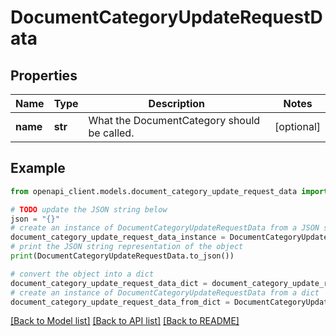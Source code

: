 # DocumentCategoryUpdateRequestData


## Properties

Name | Type | Description | Notes
------------ | ------------- | ------------- | -------------
**name** | **str** | What the DocumentCategory should be called. | [optional] 

## Example

```python
from openapi_client.models.document_category_update_request_data import DocumentCategoryUpdateRequestData

# TODO update the JSON string below
json = "{}"
# create an instance of DocumentCategoryUpdateRequestData from a JSON string
document_category_update_request_data_instance = DocumentCategoryUpdateRequestData.from_json(json)
# print the JSON string representation of the object
print(DocumentCategoryUpdateRequestData.to_json())

# convert the object into a dict
document_category_update_request_data_dict = document_category_update_request_data_instance.to_dict()
# create an instance of DocumentCategoryUpdateRequestData from a dict
document_category_update_request_data_from_dict = DocumentCategoryUpdateRequestData.from_dict(document_category_update_request_data_dict)
```
[[Back to Model list]](../README.md#documentation-for-models) [[Back to API list]](../README.md#documentation-for-api-endpoints) [[Back to README]](../README.md)



